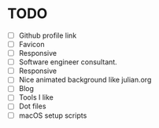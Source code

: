 # TODO
- [ ] Github profile link
- [ ] Favicon
- [ ] Responsive
- [ ] Software engineer consultant. 
- [ ] Responsive 
- [ ] Nice animated background like julian.org
- [ ] Blog 
- [ ] Tools I like
- [ ] Dot files
- [ ] macOS setup scripts
